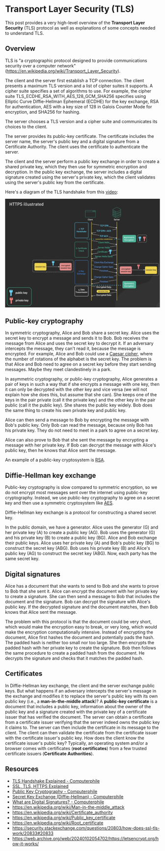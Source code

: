 # Transport Layer Security (TLS)

This post provides a very high-level overview of the **Transport Layer Security** (TLS) protocol as well as explanations of some concepts needed to understand TLS.

## Overview

TLS is "a cryptographic protocol designed to provide communications security over a computer network" (https://en.wikipedia.org/wiki/Transport_Layer_Security).

The client and the server first establish a TCP connection. The client presents a maximum TLS version and a list of cipher suites it supports. A cipher suite specifies a set of algorithms to use. For example, the cipher suite TLS_ECDHE_RSA_WITH_AES_128_GCM_SHA256 specifies using Elliptic Curve Diffie-Hellman Ephemeral (ECDHE) for the key exchange, RSA for authentication, AES with a key size of 128 in Galois Counter Mode for encryption, and SHA256 for hashing.

The server chooses a TLS version and a cipher suite and communicates its choices to the client.

The server provides its public-key certificate. The certificate includes the server name, the server's public key and a digital signature from a Certificate Authority. The client uses the certificate to authenticate the server.

The client and the server perform a public key exchange in order to create a shared private key, which they then use for symmetric encryption and decryption. In the public key exchange, the server includes a digital signature created using the server's private key, which the client validates using the server's public key from the certificate.

Here's a diagram of the TLS handshake from this [video](https://www.youtube.com/watch?v=j9QmMEWmcfo):

![ByteByteGo TLS](img/bytebytego_tls.png)

## Public-key cryptography

In symmetric cryptography, Alice and Bob share a secret key. Alice uses the secret key to encrypt a message and sends it to Bob. Bob receives the message from Alice and uses the secret key to decrypt it. If an adversary intercepts the message, they can't read it, because the message is encrypted. For example, Alice and Bob could use a [Caesar cipher](https://en.wikipedia.org/wiki/Caesar_cipher), where the number of rotations of the alphabet is the secret key. The problem is that Alice and Bob need to agree on a secret key before they start sending messages. Maybe they meet clandestinely in a park.

In asymmetric cryptography, or public-key cryptography, Alice generates a pair of keys in such a way that if she encrypts a message with one key, then it can only be decrypted with the other key and vice versa (we will not explain how she does this, but assume that she can). She keeps one of the keys in the pair private (call it the private key) and the other key in the pair public (call it the public key). She shares the public key widely. Bob does the same thing to create his own private key and public key.

Alice can then send a message to Bob by encrypting the message with Bob's public key. Only Bob can read the message, because only Bob has his private key. They do not need to meet in a park to agree on a secret key.

Alice can also prove to Bob that she sent the message by encrypting a message with her private key. If Bob can decrypt the message with Alice's public key, then he knows that Alice sent the message.

An example of a public-key cryptosystem is [RSA](https://en.wikipedia.org/wiki/RSA_(cryptosystem)).

## Diffie-Hellman key exchange

Public-key cryptography is slow compared to symmetric encryption, so we do not encrypt most messages sent over the internet using public-key cryptography. Instead, we use public-key cryptography to agree on a secret key and then use a symmetric cryptosystem like [AES](https://en.wikipedia.org/wiki/Advanced_Encryption_Standard).

Diffie-Hellman key exchange is a protocol for constructing a shared secret key.

In the public domain, we have a generator. Alice uses the generator (G) and her private key (A) to create a public key (AG). Bob uses the generator (G) and his private key (B) to create a public key (BG). Alice and Bob exchange their public keys. Alice uses her private key (A) and Bob's public key (BG) to construct the secret key (ABG). Bob uses his private key (B) and Alice's public key (AG) to construct the secret key (ABG). Now, each party has the same secret key.

## Digital signatures

Alice has a document that she wants to send to Bob and she wants to prove to Bob that she sent it. Alice can encrypt the document with her private key to create a signature. She can then send a message to Bob that includes the document and the signature. Bob can decrypt the signature with Alice's public key. If the decrypted signature and the document matches, then Bob knows that Alice sent the message.

The problem with this protocol is that the document could be very short, which would make the encryption easy to break, or very long, which would make the encryption computationally intensive. Instead of encrypting the document, Alice first hashes the document and potentially pads the hash. The padded hash is neither too small nor too large. She then encrypts the padded hash with her private key to create the signature. Bob then follows the same procedure to create a padded hash from the document. He decrypts the signature and checks that it matches the padded hash.

## Certificates

In Diffie-Hellman key exchange, the client and the server exchange public keys. But what happens if an adversary intercepts the server's message in the exchange and modifies it to replace the server's public key with its own public key (i.e., a **man-in-the-middle attack**)? A **public-key certificate** is a document that includes a public key, information about the owner of the public key and a signature created with the private key of a certificate issuer that has verified the document. The server can obtain a certificate from a certificate issuer verifying that the server indeed owns the public key it claims to. The server can then include the certificate in its message to the client. The client can then validate the certificate from the certificate issuer with the certificate issuer's public key. How does the client know the certificate issuer's public key? Typically, an operating system and/or a browser comes with certificates (**root certificates**) from a few trusted certificate issuers (**Certificate Authorities**).

## Resources

* [TLS Handshake Explained - Computerphile](https://www.youtube.com/watch?v=86cQJ0MMses&t=322s)
* [SSL, TLS, HTTPS Explained](https://www.youtube.com/watch?v=j9QmMEWmcfo)
* [Public Key Cryptography - Computerphile](https://www.youtube.com/watch?v=GSIDS_lvRv4)
* [Secret Key Exchange (Diffie-Hellman) - Computerphile](https://www.youtube.com/watch?v=NmM9HA2MQGI)
* [What are Digital Signatures? - Computerphile](https://www.youtube.com/watch?v=s22eJ1eVLTU&t=309s)
* https://en.wikipedia.org/wiki/Man-in-the-middle_attack
* https://en.wikipedia.org/wiki/Certificate_authority
* https://en.wikipedia.org/wiki/Public_key_certificate
* https://en.wikipedia.org/wiki/Root_certificate
* https://security.stackexchange.com/questions/20803/how-does-ssl-tls-work/20833#20833
* https://web.archive.org/web/20240102054702/https://letsencrypt.org/how-it-works/







